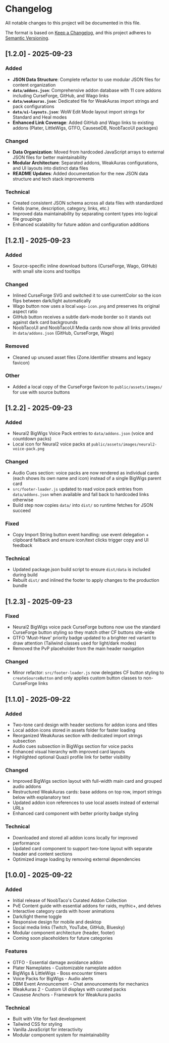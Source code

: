 # Changelog

All notable changes to this project will be documented in this file.

The format is based on [Keep a Changelog](https://keepachangelog.com/en/1.0.0/),
and this project adheres to [Semantic Versioning](https://semver.org/spec/v2.0.0.html).

## [1.2.0] - 2025-09-23

### Added
- **JSON Data Structure**: Complete refactor to use modular JSON files for content organization
- **`data/addons.json`**: Comprehensive addon database with 11 core addons including CurseForge, GitHub, and Wago links
- **`data/weakauras.json`**: Dedicated file for WeakAuras import strings and pack configurations
- **`data/ui-layouts.json`**: WoW Edit Mode layout import strings for Standard and Heal modes
- **Enhanced Link Coverage**: Added GitHub and Wago links to existing addons (Plater, LittleWigs, GTFO, CauseseDB, NoobTacoUI packages)

### Changed
- **Data Organization**: Moved from hardcoded JavaScript arrays to external JSON files for better maintainability
- **Modular Architecture**: Separated addons, WeakAuras configurations, and UI layouts into distinct data files
- **README Updates**: Added documentation for the new JSON data structure and tech stack improvements

### Technical
- Created consistent JSON schema across all data files with standardized fields (name, description, category, links, etc.)
- Improved data maintainability by separating content types into logical file groupings
- Enhanced scalability for future addon and configuration additions

## [1.2.1] - 2025-09-23

### Added
- Source-specific inline download buttons (CurseForge, Wago, GitHub) with small site icons and tooltips

### Changed
- Inlined CurseForge SVG and switched it to use currentColor so the icon flips between dark/light automatically
- Wago button now uses a local `wago-icon.png` and preserves its original aspect ratio
- GitHub button receives a subtle dark-mode border so it stands out against dark card backgrounds
- NoobTacoUI and NoobTacoUI Media cards now show all links provided in `data/addons.json` (GitHub, CurseForge, Wago)

### Removed
- Cleaned up unused asset files (Zone.Identifier streams and legacy favicon)

### Other
- Added a local copy of the CurseForge favicon to `public/assets/images/` for use with source buttons

## [1.2.2] - 2025-09-23

### Added
- Neural2 BigWigs Voice Pack entries to `data/addons.json` (voice and countdown packs)
- Local icon for Neural2 voice packs at `public/assets/images/neural2-voice-pack.png`

### Changed
- Audio Cues section: voice packs are now rendered as individual cards (each shows its own name and icon) instead of a single BigWigs parent card
- `src/footer-loader.js` updated to read voice pack entries from `data/addons.json` when available and fall back to hardcoded links otherwise
- Build step now copies `data/` into `dist/` so runtime fetches for JSON succeed

### Fixed
- Copy Import String button event handling: use event delegation + clipboard fallback and ensure icon/text clicks trigger copy and UI feedback

### Technical
- Updated package.json build script to ensure `dist/data` is included during build
- Rebuilt `dist/` and inlined the footer to apply changes to the production bundle

## [1.2.3] - 2025-09-23

### Fixed
- Neural2 BigWigs voice pack CurseForge buttons now use the standard CurseForge button styling so they match other CF buttons site-wide
- GTFO 'Must-Have' priority badge updated to a brighter red variant to draw attention (Tailwind classes used for light/dark modes)
- Removed the PvP placeholder from the main header navigation

### Changed
- Minor refactor: `src/footer-loader.js` now delegates CF button styling to `createSourceButton` and only applies custom button classes to non-CurseForge links


## [1.1.0] - 2025-09-22

### Added
- Two-tone card design with header sections for addon icons and titles
- Local addon icons stored in assets folder for faster loading
- Reorganized WeakAuras section with dedicated import strings subsection
- Audio cues subsection in BigWigs section for voice packs
- Enhanced visual hierarchy with improved card layouts
- Highlighted optional Quazii profile link for better visibility

### Changed
- Improved BigWigs section layout with full-width main card and grouped audio addons
- Restructured WeakAuras cards: base addons on top row, import strings below with explanatory text
- Updated addon icon references to use local assets instead of external URLs
- Enhanced card component with better priority badge styling

### Technical
- Downloaded and stored all addon icons locally for improved performance
- Updated card component to support two-tone layout with separate header and content sections
- Optimized image loading by removing external dependencies

## [1.0.0] - 2025-09-22

### Added
- Initial release of NoobTaco's Curated Addon Collection
- PvE Content guide with essential addons for raids, mythic+, and delves
- Interactive category cards with hover animations
- Dark/light theme toggle
- Responsive design for mobile and desktop
- Social media links (Twitch, YouTube, GitHub, Bluesky)
- Modular component architecture (header, footer)
- Coming soon placeholders for future categories

### Features
- GTFO - Essential damage avoidance addon
- Plater Nameplates - Customizable nameplate addon
- BigWigs & LittleWigs - Boss encounter timers
- Voice Packs for BigWigs - Audio alerts
- DBM Event Announcement - Chat announcements for mechanics
- WeakAuras 2 - Custom UI displays with curated packs
- Causese Anchors - Framework for WeakAura packs

### Technical
- Built with Vite for fast development
- Tailwind CSS for styling
- Vanilla JavaScript for interactivity
- Modular component system for maintainability
